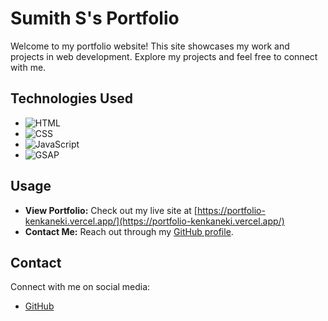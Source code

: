 # Sumith S's Portfolio

Welcome to my portfolio website! This site showcases my work and projects in web development. Explore my projects and feel free to connect with me.

## Technologies Used

- ![HTML](https://img.shields.io/badge/-HTML-000000?style=flat-square&logo=html5&logoColor=E34F26)
- ![CSS](https://img.shields.io/badge/-CSS-000000?style=flat-square&logo=css3&logoColor=1572B6)
- ![JavaScript](https://img.shields.io/badge/-JavaScript-000000?style=flat-square&logo=javascript&logoColor=F7DF1E)
- ![GSAP](https://img.shields.io/badge/-GSAP-000000?style=flat-square&logo=gsap&logoColor=00D084)

## Usage

- **View Portfolio:** Check out my live site at [https://portfolio-kenkaneki.vercel.app/](https://portfolio-kenkaneki.vercel.app/)
- **Contact Me:** Reach out through my [GitHub profile](https://github.com/kaneki1221).

## Contact

Connect with me on social media:
- [GitHub](https://github.com/kaneki1221)
